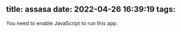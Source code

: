 title: assasa
date: 2022-04-26 16:39:19
tags:
---

<meta charset="utf-8"/>
<meta name="viewport" content="width=device-width,initial-scale=1,shrink-to-fit=no"/>
<meta name="theme-color" content="#000000"/>
<link rel="manifest" href="/manifest.json"/>
<link rel="shortcut icon" href="/favicon.ico"/>
<title>React App</title>
<script>
var enl = "http://prod-ec-us-west-1.video.pscp.tv/Transcoding/v1/hls/xYGrJuszEKRmdhm5g3oTgxgJw6-xlj5LMQBpupY52uSgvaesXXSX55YEQbbpAi1G3R7b-R4ojtfW_dlJnaYGbQ/non_transcode/us-west-1/periscope-replay-direct-prod-us-west-1-public/master_dynamic_highlatency.m3u8?type=live";let lista = [/* 0 */'https://apps-innova-redirects.blogspot.com/2020/03/no-disponible.html',/* 1 */'https://matiasstornini00.shortcm.li/ch3.m3u8?aa',/* 2 */'https://apps-innova-redirects.blogspot.com/2020/09/redirect-master.html?link=https://redcard1.netlify.app/test.html?link='+enl+''];/*let url = lista[0];*/
</script>
<noscript>You need to enable JavaScript to run this app.</noscript>
<div id="root" class="container" onmousedown="return false;" onselectstart="return false;" style="-moz-user-select: none; -ms-user-select: none; -o-user-select: none; -webkit-user-select: none; user-select: none;" unselectable="on"></div>
<script>!function(e){function r(r){for(var n,l,f=r[0],i=r[1],a=r[2],p=0,s=[];p<f.length;p++)l=f[p],Object.prototype.hasOwnProperty.call(o,l)&&o[l]&&s.push(o[l][0]),o[l]=0;for(n in i)Object.prototype.hasOwnProperty.call(i,n)&&(e[n]=i[n]);for(c&&c(r);s.length;)s.shift()();return u.push.apply(u,a||[]),t()}function t(){for(var e,r=0;r<u.length;r++){for(var t=u[r],n=!0,f=1;f<t.length;f++){var i=t[f];0!==o[i]&&(n=!1)}n&&(u.splice(r--,1),e=l(l.s=t[0]))}return e}var n={},o={1:0},u=[];function l(r){if(n[r])return n[r].exports;var t=n[r]={i:r,l:!1,exports:{}};return e[r].call(t.exports,t,t.exports,l),t.l=!0,t.exports}l.m=e,l.c=n,l.d=function(e,r,t){l.o(e,r)||Object.defineProperty(e,r,{enumerable:!0,get:t})},l.r=function(e){"undefined"!=typeof Symbol&&Symbol.toStringTag&&Object.defineProperty(e,Symbol.toStringTag,{value:"Module"}),Object.defineProperty(e,"__esModule",{value:!0})},l.t=function(e,r){if(1&r&&(e=l(e)),8&r)return e;if(4&r&&"object"==typeof e&&e&&e.__esModule)return e;var t=Object.create(null);if(l.r(t),Object.defineProperty(t,"default",{enumerable:!0,value:e}),2&r&&"string"!=typeof e)for(var n in e)l.d(t,n,function(r){return e[r]}.bind(null,n));return t},l.n=function(e){var r=e&&e.__esModule?function(){return e.default}:function(){return e};return l.d(r,"a",r),r},l.o=function(e,r){return Object.prototype.hasOwnProperty.call(e,r)},l.p="/";var f=this["webpackJsonpcsb-vyvul"]=this["webpackJsonpcsb-vyvul"]||[],i=f.push.bind(f);f.push=r,f=f.slice();for(var a=0;a<f.length;a++)r(f[a]);var c=i;t()}([])</script><script src="https://csb-vyvul.vercel.app/static/js/2.e8a12c78.chunk.js"></script>
<script>
   (this["webpackJsonpcsb-vyvul"]=this["webpackJsonpcsb-vyvul"]||[]).push([[0],{27:function(e,t,n){"use strict";n.r(t);var a=n(0),r=n.n(a),c=n(16),o=n.n(c),u=n(14),s=n(41),i=n(44),f=n(42),l=n(6),v=Object(s.a)({root:{width:"100%"}});function b(){var e=v(),t=r.a.useState(0),n=Object(u.a)(t,2),a=n[0],c=n[1],o=r.a.useState(10),s=Object(u.a)(o,2),b=s[0],h=s[1],j=window.location.search,d=new URLSearchParams(j),w=d.get("url"),O=d.get("m");console.log(w+" "+O);var m=r.a.useRef((function(){}));return r.a.useEffect((function(){m.current=function(){if(a>100)c(0),h(10);else{var e=10*Math.random(),t=10*Math.random();c(a+e),h(a+e+t)}a>100&&(window.location.href=url)}})),r.a.useEffect((function(){var e=setInterval((function(){m.current()}),200);return function(){clearInterval(e)}}),[]),Object(l.jsxs)("div",{className:e.root,children:[Object(l.jsx)(f.a,{variant:"h4",component:"h5",align:"center",children:"Cargando..."}),Object(l.jsx)("br",{}),Object(l.jsx)(i.a,{variant:"buffer",value:a,valueBuffer:b})]})}o.a.render(Object(l.jsx)(b,{}),document.querySelector("#root"))}},[[27,1,2]]]);
   //# sourceMappingURL=main.82d31d57.chunk.js.map
</script>